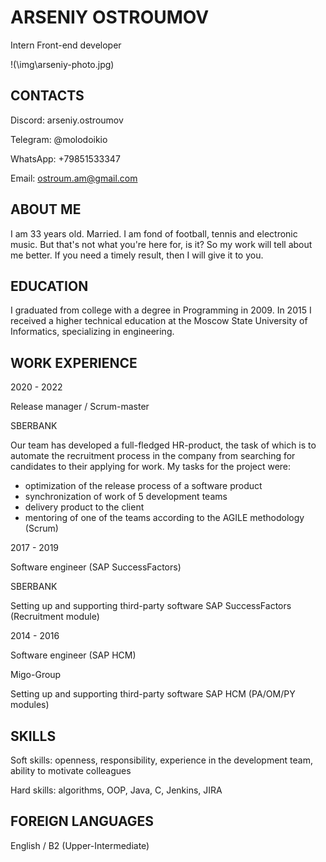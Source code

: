 # ARSENIY OSTROUMOV


Intern Front-end developer


!(\img\arseniy-photo.jpg)


## CONTACTS


Discord: arseniy.ostroumov


Telegram: @molodoikio


WhatsApp: +79851533347


Email: ostroum.am@gmail.com


## ABOUT ME


I am 33 years old. Married. I am fond of football, tennis and electronic music. But that's not what you're here for, is it? So my work will tell about me better. If you need a timely result, then I will give it to you.


## EDUCATION


I graduated from college with a degree in Programming in 2009. In 2015 I received a higher technical education at the Moscow State University of Informatics, specializing in engineering.



## WORK EXPERIENCE


2020 - 2022


Release manager / Scrum-master


SBERBANK


Our team has developed a full-fledged HR-product, the task of which is to automate the recruitment process in the company from searching for candidates to their applying for work. My tasks for the project were:
* optimization of the release process of a software product
* synchronization of work of 5 development teams
* delivery product to the client
* mentoring of one of the teams according to the AGILE methodology (Scrum)


2017 - 2019


Software engineer (SAP SuccessFactors)


SBERBANK


Setting up and supporting third-party software SAP SuccessFactors (Recruitment module)




2014 - 2016


Software engineer (SAP HCM)


Migo-Group


Setting up and supporting third-party software SAP HCM (PA/OM/PY modules)


## SKILLS


Soft skills: openness, responsibility, experience in the development team, ability to motivate colleagues


Hard skills: algorithms, OOP, Java, C, Jenkins, JIRA


## FOREIGN LANGUAGES


English / B2 (Upper-Intermediate)






